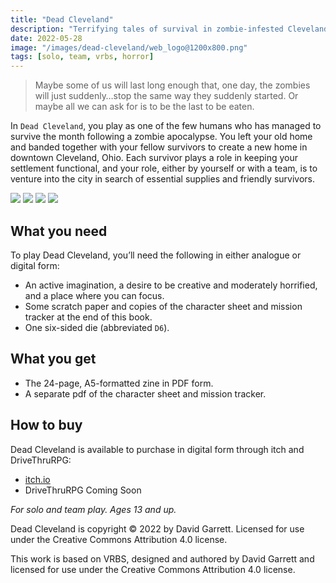 ```yaml
---
title: "Dead Cleveland"
description: "Terrifying tales of survival in zombie-infested Cleveland."
date: 2022-05-28
image: "/images/dead-cleveland/web_logo@1200x800.png"
tags: [solo, team, vrbs, horror]
---
```


> Maybe some of us will last long enough that, one day, the zombies will just suddenly…stop the same way they suddenly started.
> Or maybe all we can ask for is to be the last to be eaten.

In `Dead Cleveland`, you play as one of the few humans who has managed to survive the month following a zombie apocalypse. You left your old home and banded together with your fellow survivors to create a new home in downtown Cleveland, Ohio. Each survivor plays a role in keeping your settlement functional, and your role, either by yourself or with a team, is to venture into the city in search of essential supplies and friendly survivors.

<div class="gallery-box">
    <div class="gallery">
        <img src="/images/dead-cleveland/A5_Book_Mockup.png">
        <img src="/images/dead-cleveland/Screenshot_Survivor.jpg">
        <img src="/images/dead-cleveland/Screenshot_Mission.jpg">
        <img src="/images/dead-cleveland/Screenshot_Mission_Tracker.jpg">
    </div>
</div>

## What you need

To play Dead Cleveland, you’ll need the following in either analogue or digital form:

- An active imagination, a desire to be creative and moderately horrified, and a place where you can focus.
- Some scratch paper and copies of the character sheet and mission tracker at the end of this book.
- One six-sided die (abbreviated `D6`).

## What you get

- The 24-page, A5-formatted zine in PDF form.
- A separate pdf of the character sheet and mission tracker.

## How to buy

Dead Cleveland is available to purchase in digital form through itch and DriveThruRPG:

- [itch.io](https://carpedavid.itch.io/dead-cleveland)
- DriveThruRPG Coming Soon

*For solo and team play. Ages 13 and up.*

Dead Cleveland is copyright © 2022 by David Garrett. Licensed for use under the Creative Commons Attribution 4.0 license.

This work is based on VRBS, designed and authored by David Garrett and licensed for use under the Creative Commons Attribution 4.0 license.
